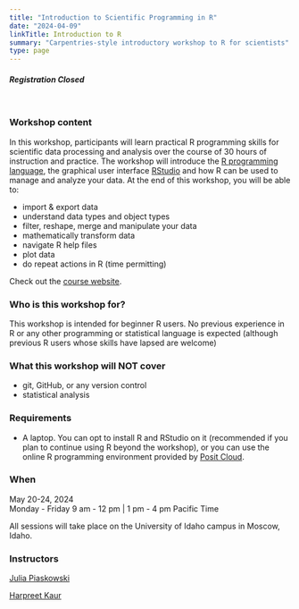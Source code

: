 ```yaml
---
title: "Introduction to Scientific Programming in R"
date: "2024-04-09"
linkTitle: Introduction to R
summary: "Carpentries-style introductory workshop to R for scientists"
type: page
---
```


#### *Registration Closed*
 
<br>

### Workshop content

In this workshop, participants will learn practical R programming skills for scientific data processing and analysis over the course of 30 hours of instruction and practice. The workshop will introduce the [R programming language](https://www.r-project.org/), the graphical user interface [RStudio](https://www.rstudio.com/products/rstudio/) and how R can be used to manage and analyze your data. At the end of this workshop, you will be able to:

-   import & export data
-   understand data types and object types
-   filter, reshape, merge and manipulate your data
-   mathematically transform data
-   navigate R help files
-   plot data
-   do repeat actions in R (time permitting)

Check out the [course website](https://idahoagstats.github.io/r-for-ag-scientists/). 


### Who is this workshop for?

This workshop is intended for beginner R users. No previous experience in R or any other programming or statistical language is expected (although previous R users whose skills have lapsed are welcome)

### What this workshop will NOT cover

-   git, GitHub, or any version control
-   statistical analysis

### Requirements

-   A laptop. You can opt to install R and RStudio on it (recommended if you plan to continue using R beyond the workshop), or you can use the online R programming environment provided by [Posit Cloud](https://posit.cloud/).

### When

May 20-24, 2024\
Monday - Friday
9 am - 12 pm | 1 pm - 4 pm Pacific Time

All sessions will take place on the University of Idaho campus in Moscow, Idaho.

### Instructors

[Julia Piaskowski](https://www.uidaho.edu/cals/statistical-programs/people/julia-piaskowski)

[Harpreet Kaur](https://www.uidaho.edu/cals/people/harpreet-kaur)

